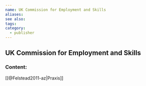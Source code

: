 ```yaml
---
name: UK Commission for Employment and Skills
aliases:
see also:
tags:
category:
  - publisher
---
```


## UK Commission for Employment and Skills

### Content:
[[@Felstead2011-az|Praxis]]